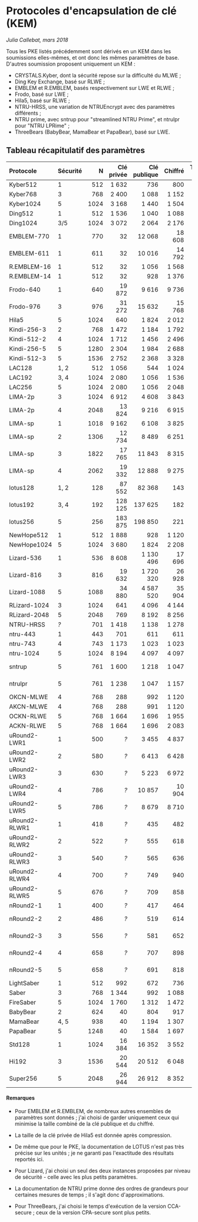 # Protocoles d'encapsulation de clé (KEM)

*Julia Callebat, mars 2018*

Tous les PKE listés précédemment sont dérivés en un KEM dans les soumissions elles-mêmes, et ont donc les mêmes paramètres de base. D'autres soumission
proposent uniquement un KEM :

* CRYSTALS.Kyber, dont la sécurité repose sur la difficulté du MLWE ;
* Ding Key Exchange, basé sur RLWE ;
* EMBLEM et R.EMBLEM, basés respectivement sur LWE et RLWE ; 
* Frodo, basé sur LWE ;
* Hila5, basé sur RLWE ;
* NTRU-HRSS, une variation de NTRUEncrypt avec des paramètres différents ;
* NTRU prime, avec sntrup pour "streamlined NTRU Prime", et ntrulpr pour "NTRU LPRime" ;
* ThreeBears (BabyBear, MamaBear et PapaBear), basé sur LWE.

## Tableau récapitulatif des paramètres

| Protocole     | Sécurité  | N     | Clé privée    | Clé publique  | Chiffré   | Temps total   |
|:------------- |:--------- | -----:| -------------:| -------------:| ---------:| -------------:|
| Kyber512      | 1         | 512   | 1 632         | 736           | 800       | 169           |
| Kyber768      | 3         | 768   | 2 400         | 1 088         | 1 152     | 277           |
| Kyber1024     | 5         | 1024  | 3 168         | 1 440         | 1 504     | 402           |
| Ding512       | 1         | 512   | 1 536         | 1 040         | 1 088     | 4 700         | 
| Ding1024      | 3/5       | 1024  | 3 072         | 2 064         | 2 176     | 9 380         |
| EMBLEM-770    | 1         | 770   | 32            | 12 068        | 18 608    | 27 853        |
| EMBLEM-611    | 1         | 611   | 32            | 10 016        | 14 792    | 20 239        |
| R.EMBLEM-16   | 1         | 512   | 32            | 1 056         | 1 568     | 2 480         |
| R.EMBLEM-14   | 1         | 512   | 32            | 928           | 1 376     | 2 083         |
| Frodo-640     | 1         | 640   | 19 872        | 9 616         | 9 736     | 1 100         |
| Frodo-976     | 3         | 976   | 31 272        | 15 632        | 15 768    | 2 100         |
| Hila5         | 5         | 1024  | 640           | 1 824         | 2 012     | 175           |
| Kindi-256-3   | 2         | 768   | 1 472         | 1 184         | 1 792     | 342           |
| Kindi-512-2   | 4         | 1024  | 1 712         | 1 456         | 2 496     | 399           |
| Kindi-256-5   | 5         | 1280  | 2 304         | 1 984         | 2 688     | 811           |
| Kindi-512-3   | 5         | 1536  | 2 752         | 2 368         | 3 328     | 735           |
| LAC128        | 1, 2      | 512   | 1 056         | 544           | 1 024     | 151           |
| LAC192        | 3, 4      | 1024  | 2 080         | 1 056         | 1 536     | 153           |
| LAC256        | 5         | 1024  | 2 080         | 1 056         | 2 048     | 543           |
| LIMA-2p       | 3         | 1024  | 6 912         | 4 608         | 3 843     | 550           |
| LIMA-2p       | 4         | 2048  | 13 824        | 9 216         | 6 915     | 1 120         |
| LIMA-sp       | 1         | 1018  | 9 162         | 6 108         | 3 825     | 1 350         |
| LIMA-sp       | 2         | 1306  | 12 734        | 8 489         | 6 251     | 2 560         |
| LIMA-sp       | 3         | 1822  | 17 765        | 11 843        | 8 315     | 2 750         |
| LIMA-sp       | 4         | 2062  | 19 332        | 12 888        | 9 275     | 5 120         |
| lotus128      | 1, 2      | 128   | 87 552        | 82 368        | 143       | 6 552         |
| lotus192      | 3, 4      | 192   | 128 125       | 137 625       | 182       | 11 228        |
| lotus256      | 5         | 256   | 183 875       | 198 850       | 221       | 17 452        |
| NewHope512    | 1         | 512   | 1 888         | 928           | 1 120     | 144           |
| NewHope1024   | 5         | 1024  | 3 680         | 1 824         | 2 208     | 303           |
| Lizard-536    | 1         | 536   | 8 608         | 1 130 496     | 17 696    | 76 570        |
| Lizard-816    | 3         | 816   | 19 632        | 1 720 320     | 26 928    | 120 984       |
| Lizard-1088   | 5         | 1088  | 34 880        | 4 587 520     | 35 904    | 308 119       |
| RLizard-1024  | 3         | 1024  | 641           | 4 096         | 4 144     | 684           |
| RLizard-2048  | 5         | 2048  | 769           | 8 192         | 8 256     | 1 231         |
| NTRU-HRSS     | *?*       | 701   | 1 418         | 1 138         | 1 278     | 6 554         |
| ntru-443      | 1         | 443   | 701           | 611           | 611       | 631           |
| ntru-743      | 4         | 743   | 1 173         | 1 023         | 1 023     | 1 367         |
| ntru-1024     | 5         | 1024  | 8 194         | 4 097         | 4 097     | 225           |
| sntrup        | 5         | 761   | 1 600         | 1 218         | 1 047     | > 1 760       |
| ntrulpr       | 5         | 761   | 1 238         | 1 047         | 1 157     | > 1 760       |
| OKCN-MLWE     | 4         | 768   | 288           | 992           | 1 120     | 382           |
| AKCN-MLWE     | 4         | 768   | 288           | 991           | 1 120     | 371           |
| OCKN-RLWE     | 5         | 768   | 1 664         | 1 696         | 1 955     | 594           |
| ACKN-RLWE     | 5         | 768   | 1 664         | 1 696         | 2 083     | 610           |
| uRound2-LWR1  | 1         | 500   | *?*           | 3 455         | 4 837     | 3 000         |
| uRound2-LWR2  | 2         | 580   | *?*           | 6 413         | 6 428     | 5 700         |
| uRound2-LWR3  | 3         | 630   | *?*           | 5 223         | 6 972     | 5 800         |
| uRound2-LWR4  | 4         | 786   | *?*           | 10 857        | 10 904    | 8 900         |
| uRound2-LWR5  | 5         | 786   | *?*           | 8 679         | 8 710     | 7 600         |
| uRound2-RLWR1 | 1         | 418   | *?*           | 435           | 482       | 300           |
| uRound2-RLWR2 | 2         | 522   | *?*           | 555           | 618       | 400           |
| uRound2-RLWR3 | 3         | 540   | *?*           | 565           | 636       | 400           |
| uRound2-RLWR4 | 4         | 700   | *?*           | 749           | 940       | 600           |
| uRound2-RLWR5 | 5         | 676   | *?*           | 709           | 858       | 600           |
| nRound2-1     | 1         | 400   | *?*           | 417           | 464       | 8 200         |
| nRound2-2     | 2         | 486   | *?*           | 519           | 614       | 12 100        |
| nRound2-3     | 3         | 556   | *?*           | 581           | 652       | 15 700        |
| nRound2-4     | 4         | 658   | *?*           | 707           | 898       | 21 800        |
| nRound2-5     | 5         | 658   | *?*           | 691           | 818       | 21 800        |
| LightSaber    | 1         | 512   | 992           | 672           | 736       | 191           |
| Saber         | 3         | 768   | 1 344         | 992           | 1 088     | 309           |
| FireSaber     | 5         | 1024  | 1 760         | 1 312         | 1 472     | 475           |
| BabyBear      | 2         | 624   | 40            | 804           | 917       | 88            |
| MamaBear      | 4, 5      | 938   | 40            | 1 194         | 1 307     | 143           |
| PapaBear      | 5         | 1248  | 40            | 1 584         | 1 697     | 207           |
| Std128        | 1         | 1024  | 16 384        | 16 352        | 3 552     | 1 362         |
| Hi192         | 3         | 1536  | 20 544        | 20 512        | 6 048     | 1 813         |
| Super256      | 5         | 2048  | 26 944        | 26 912        | 8 352     | 2 540         |




#### Remarques

* Pour EMBLEM et R.EMBLEM, de nombreux autres ensembles de paramètres sont donnés ; j'ai choisi de garder uniquement ceux qui minimise la taille combiné de la
  clé publique et du chiffré.

* La taille de la clé privée de Hila5 est donnée après compression.

* De même que pour le PKE, la documentation de LOTUS n'est pas très précise sur les unités ; je ne garanti pas l'exactitude des résultats reportés ici.

* Pour Lizard, j'ai choisi un seul des deux instances proposées par niveau de sécurité - celle avec les plus petits paramètres.

* La documentation de NTRU prime donne des ordres de grandeurs pour certaines mesures de temps ; il s'agit donc d'approximations.
* Pour ThreeBears, j'ai choisi le temps d'exécution de la version CCA-secure ; ceux de la version CPA-secure sont plus petits.
